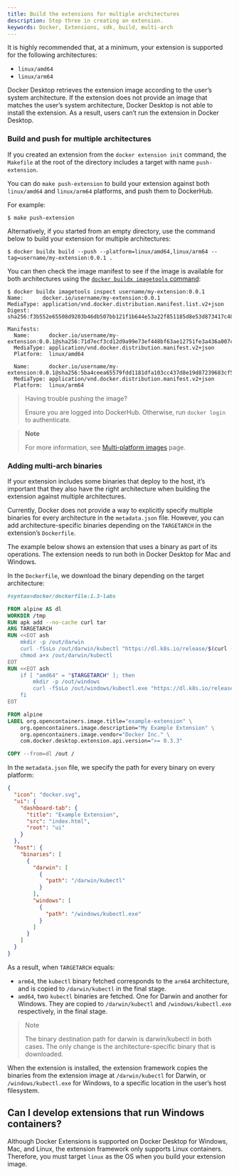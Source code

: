 ```yaml
---
title: Build the extensions for multiple architectures
description: Step three in creating an extension.
keywords: Docker, Extensions, sdk, build, multi-arch
---
```


It is highly recommended that, at a minimum, your extension is supported for the following architectures:

- `linux/amd64`
- `linux/arm64`

Docker Desktop retrieves the extension image according to the user’s system architecture. If the extension does not provide an image that matches the user’s system architecture, Docker Desktop is not able to install the extension. As a result, users can’t run the extension in Docker Desktop.

### Build and push for multiple architectures

If you created an extension from the `docker extension init` command, the
`Makefile` at the root of the directory includes a target with name
`push-extension`.

You can do `make push-extension` to build your extension against both
`linux/amd64` and `linux/arm64` platforms, and push them to DockerHub.

For example:

```console
$ make push-extension
```

Alternatively, if you started from an empty directory, use the command below
to build your extension for multiple architectures:

```console
$ docker buildx build --push --platform=linux/amd64,linux/arm64 --tag=username/my-extension:0.0.1 .
```

You can then check the image manifest to see if the image is available for both
architectures using the [`docker buildx imagetools` command](../../../engine/reference/commandline/buildx_imagetools.md):

```console
$ docker buildx imagetools inspect username/my-extension:0.0.1
Name:      docker.io/username/my-extension:0.0.1
MediaType: application/vnd.docker.distribution.manifest.list.v2+json
Digest:    sha256:f3b552e65508d9203b46db507bb121f1b644e53a22f851185d8e53d873417c48

Manifests:
  Name:      docker.io/username/my-extension:0.0.1@sha256:71d7ecf3cd12d9a99e73ef448bf63ae12751fe3a436a007cb0969f0dc4184c8c
  MediaType: application/vnd.docker.distribution.manifest.v2+json
  Platform:  linux/amd64

  Name:      docker.io/username/my-extension:0.0.1@sha256:5ba4ceea65579fdd1181dfa103cc437d8e19d87239683cf5040e633211387ccf
  MediaType: application/vnd.docker.distribution.manifest.v2+json
  Platform:  linux/arm64
```

> Having trouble pushing the image?
>
> Ensure you are logged into DockerHub. Otherwise, run `docker login` to authenticate.

> **Note**
>
> For more information, see [Multi-platform images](../../../build/building/multi-platform.md) page.

### Adding multi-arch binaries

If your extension includes some binaries that deploy to the host, it’s important that they also have the right architecture when building the extension against multiple architectures.

Currently, Docker does not provide a way to explicitly specify multiple binaries for every architecture in the `metadata.json` file. However, you can add architecture-specific binaries depending on the `TARGETARCH` in the extension’s `Dockerfile`.

The example below shows an extension that uses a binary as part of its operations. The extension needs to run both in Docker Desktop for Mac and Windows.

In the `Dockerfile`, we download the binary depending on the target architecture:

```Dockerfile
#syntax=docker/dockerfile:1.3-labs

FROM alpine AS dl
WORKDIR /tmp
RUN apk add --no-cache curl tar
ARG TARGETARCH
RUN <<EOT ash
    mkdir -p /out/darwin
    curl -fSsLo /out/darwin/kubectl "https://dl.k8s.io/release/$(curl -Ls https://dl.k8s.io/release/stable.txt)/bin/darwin/${TARGETARCH}/kubectl"
    chmod a+x /out/darwin/kubectl
EOT
RUN <<EOT ash
    if [ "amd64" = "$TARGETARCH" ]; then
        mkdir -p /out/windows
        curl -fSsLo /out/windows/kubectl.exe "https://dl.k8s.io/release/$(curl -Ls https://dl.k8s.io/release/stable.txt)/bin/windows/amd64/kubectl.exe"
    fi
EOT

FROM alpine
LABEL org.opencontainers.image.title="example-extension" \
    org.opencontainers.image.description="My Example Extension" \
    org.opencontainers.image.vendor="Docker Inc." \
    com.docker.desktop.extension.api.version=">= 0.3.3"

COPY --from=dl /out /
```

In the `metadata.json` file, we specify the path for every binary on every platform:

```json
{
  "icon": "docker.svg",
  "ui": {
    "dashboard-tab": {
      "title": "Example Extension",
      "src": "index.html",
      "root": "ui"
    }
  },
  "host": {
    "binaries": [
      {
        "darwin": [
          {
            "path": "/darwin/kubectl"
          }
        ],
        "windows": [
          {
            "path": "/windows/kubectl.exe"
          }
        ]
      }
    ]
  }
}
```

As a result, when `TARGETARCH` equals:

- `arm64`, the `kubectl` binary fetched corresponds to the `arm64` architecture, and is copied to `/darwin/kubectl` in the final stage.
- `amd64`, two `kubectl` binaries are fetched. One for Darwin and another for Windows. They are copied to `/darwin/kubectl` and `/windows/kubectl.exe` respectively, in the final stage.

> Note
>
> The binary destination path for darwin is darwin/kubectl in both cases. The only change is the architecture-specific binary that is downloaded.

When the extension is installed, the extension framework copies the binaries from the extension image at `/darwin/kubectl` for Darwin, or `/windows/kubectl.exe` for Windows, to a specific location in the user’s host filesystem.

## Can I develop extensions that run Windows containers?

Although Docker Extensions is supported on Docker Desktop for Windows, Mac, and Linux, the extension framework only supports Linux containers. Therefore, you must target `linux` as the OS when you build your extension image.
